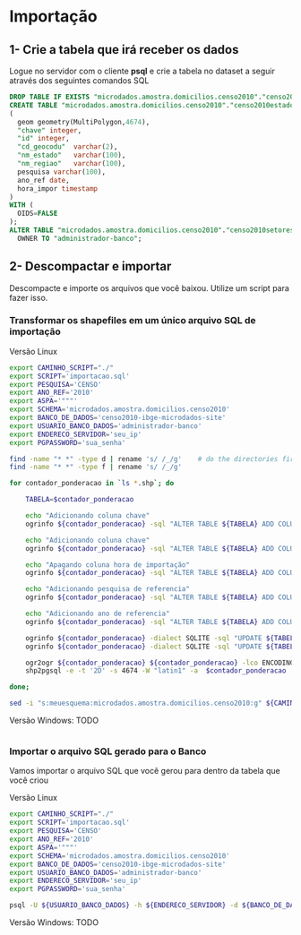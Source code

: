 # Importação

## 1- Crie a tabela que irá receber os dados

Logue no servidor com o cliente **psql** e crie a tabela no dataset a seguir através dos seguintes comandos SQL

```sql
DROP TABLE IF EXISTS "microdados.amostra.domicilios.censo2010"."censo2010estados1";
CREATE TABLE "microdados.amostra.domicilios.censo2010"."censo2010estados1"
(
  geom geometry(MultiPolygon,4674),
  "chave" integer,
  "id" integer,
  "cd_geocodu"  varchar(2),
  "nm_estado"   varchar(100),
  "nm_regiao"   varchar(100),
  pesquisa varchar(100),
  ano_ref date,
  hora_impor timestamp
)
WITH (
  OIDS=FALSE
);
ALTER TABLE "microdados.amostra.domicilios.censo2010"."censo2010setores1"
  OWNER TO "administrador-banco";
```

## 2- Descompactar e importar

Descompacte e importe os arquivos que você baixou. Utilize um script para fazer isso.

### Transformar os shapefiles em um único arquivo SQL de importação

Versão Linux
```bash
export CAMINHO_SCRIPT="./"
export SCRIPT='importacao.sql'
export PESQUISA='CENSO'
export ANO_REF='2010'
export ASPA='"""'
export SCHEMA='microdados.amostra.domicilios.censo2010'
export BANCO_DE_DADOS='censo2010-ibge-microdados-site'
export USUARIO_BANCO_DADOS='administrador-banco'
export ENDERECO_SERVIDOR='seu_ip'
export PGPASSWORD='sua_senha'

find -name "* *" -type d | rename 's/ /_/g'    # do the directories first
find -name "* *" -type f | rename 's/ /_/g'

for contador_ponderacao in `ls *.shp`; do

    TABELA=$contador_ponderacao

    echo "Adicionando coluna chave"
    ogrinfo ${contador_ponderacao} -sql "ALTER TABLE ${TABELA} ADD COLUMN chave integer(8)" 2> erros.txt

    echo "Adicionando coluna chave"
    ogrinfo ${contador_ponderacao} -sql "ALTER TABLE ${TABELA} ADD COLUMN ID integer(8)" 2> erros.txt

    echo "Apagando coluna hora de importação"
    ogrinfo ${contador_ponderacao} -sql "ALTER TABLE ${TABELA} ADD COLUMN hora_impor date" 2> erros.txt

    echo "Adicionando pesquisa de referencia"
    ogrinfo ${contador_ponderacao} -sql "ALTER TABLE ${TABELA} ADD COLUMN pesquisa character(10)" 2> erros.txt

    echo "Adicionando ano de referencia"
    ogrinfo ${contador_ponderacao} -sql "ALTER TABLE ${TABELA} ADD COLUMN ano_ref date" 2> erros.txt

    ogrinfo ${contador_ponderacao} -dialect SQLITE -sql "UPDATE ${TABELA} SET pesquisa=${ASPA}${PESQUISA}${ASPA} WHERE pesquisa is NULL" 2> erros.txt
    ogrinfo ${contador_ponderacao} -dialect SQLITE -sql "UPDATE ${TABELA} SET  ano_ref=${ASPA}${ANO_REF}${ASPA}  WHERE ano_ref  is NULL" 2> erros.txt

    ogr2ogr ${contador_ponderacao} ${contador_ponderacao} -lco ENCODING=UTF-8
	shp2pgsql -e -t '2D' -s 4674 -W "latin1" -a  $contador_ponderacao 'meuesquema'."censo2010estados1" >> ${CAMINHO_SCRIPT}/${SCRIPT} 2> erros.txt

done;

sed -i "s:meuesquema:microdados.amostra.domicilios.censo2010:g" ${CAMINHO_SCRIPT}/${SCRIPT}


```

Versão Windows: TODO

```cmd
```

### Importar o arquivo SQL gerado para o Banco

Vamos importar o arquivo SQL que você gerou para dentro da tabela que você criou

Versão Linux
```bash
export CAMINHO_SCRIPT="./"
export SCRIPT='importacao.sql'
export PESQUISA='CENSO'
export ANO_REF='2010'
export ASPA='"""'
export SCHEMA='microdados.amostra.domicilios.censo2010'
export BANCO_DE_DADOS='censo2010-ibge-microdados-site'
export USUARIO_BANCO_DADOS='administrador-banco'
export ENDERECO_SERVIDOR='seu_ip'
export PGPASSWORD='sua_senha'

psql -U ${USUARIO_BANCO_DADOS} -h ${ENDERECO_SERVIDOR} -d ${BANCO_DE_DADOS} -a -f  ${CAMINHO_SCRIPT}/${SCRIPT} 2> erros.txt

```
Versão Windows: TODO

```cmd
```


